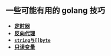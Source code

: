 ## 一些可能有用的 golang 技巧
- **[定时器](./ticker.md)**
- **[反向代理](./reverse.md)**
- **[`string与[]byte`](./string-byte-exchange.md)**
- **[只读变量](./readonly.md)**